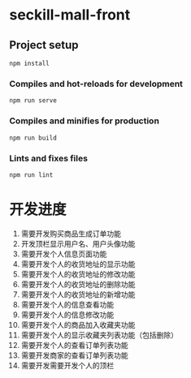 # seckill-mall-front

## Project setup
```
npm install
```

### Compiles and hot-reloads for development
```
npm run serve
```

### Compiles and minifies for production
```
npm run build
```

### Lints and fixes files
```
npm run lint
```


# 开发进度

1. 需要开发购买商品生成订单功能
1. 开发顶栏显示用户名、用户头像功能
1. 需要开发个人信息页面功能
1. 需要开发个人的收货地址的显示功能
1. 需要开发个人的收货地址的修改功能
1. 需要开发个人的收货地址的删除功能
1. 需要开发个人的收货地址的新增功能
1. 需要开发个人的信息查看功能
1. 需要开发个人的信息修改功能
1. 需要开发个人的商品加入收藏夹功能
1. 需要开发个人的显示收藏夹列表功能（包括删除）
1. 需要开发个人的查看订单列表功能
1. 需要开发商家的查看订单列表功能
1. 需要开发需要开发个人的顶栏
